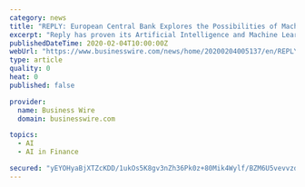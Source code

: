 ```yaml
---
category: news
title: "REPLY: European Central Bank Explores the Possibilities of Machine Learning With a Coding Marathon Organised by Reply"
excerpt: "Reply has proven its Artificial Intelligence and Machine Learning capabilities with numerous projects in various industries and combines this technological expertise with in-depth knowledge of the financial services industry and its regulatory environment. Coding marathons using the latest technologies are a substantial element in Reply’s ..."
publishedDateTime: 2020-02-04T10:00:00Z
webUrl: "https://www.businesswire.com/news/home/20200204005137/en/REPLY-European-Central-Bank-Explores-Possibilities-Machine"
type: article
quality: 0
heat: 0
published: false

provider:
  name: Business Wire
  domain: businesswire.com

topics:
  - AI
  - AI in Finance

secured: "yEYOHyaBjXTZcKDD/1ukOs5K8gv3nZh36Pk0z+80Mik4Wylf/BZM6U5vevvzdCc+/WtCE20VwiklycIo270/DX/lr+wZ3gDnTyFv4aiou0jAvF6w+Rp2Cp58UwfEyHOGigVtifWWBsi/VPxF0YFQMFtbPzcHsayjM1cWvElwqAH3cuaD0Jj8pRol+bNmOw7jM2NpWbfEHxvPFSym5+DKH2trGUrb33WvTjFMlbd+ztLfBPa/fD4fHC96nPXIoQfnoNCddNiGC26PZRxrwsimM6OBPOUWzhpnNMmz9GUrbm/DBaDiQ8pQScSa0fhN3vIq;2hK+vv+0GNwYivq19oRhqA=="
---
```


